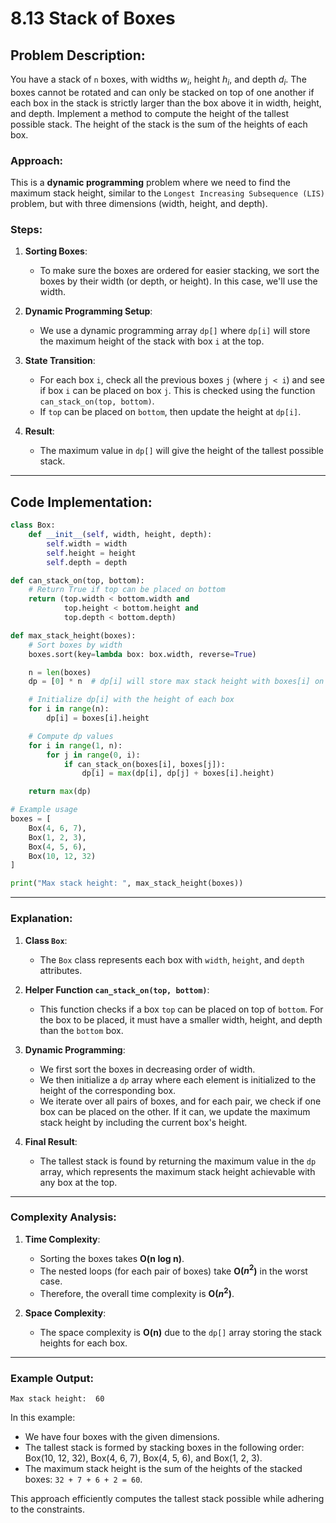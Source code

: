 # 8.13 Stack of Boxes

## Problem Description:
You have a stack of `n` boxes, with widths $`w_i`$, height $`h_i`$, and depth $`d_i`$. The boxes cannot be rotated and can only
be stacked on top of one another if each box in the stack is strictly larger than the box above it in width,
height, and depth. Implement a method to compute the height of the tallest possible stack. The height of the
stack is the sum of the heights of each box.

### Approach:

This is a **dynamic programming** problem where we need to find the maximum stack height, similar to the `Longest Increasing Subsequence (LIS)` problem, but with three dimensions (width, height, and depth).

### Steps:

1. **Sorting Boxes**:
   - To make sure the boxes are ordered for easier stacking, we sort the boxes by their width (or depth, or height). In this case, we'll use the width.
   
2. **Dynamic Programming Setup**:
   - We use a dynamic programming array `dp[]` where `dp[i]` will store the maximum height of the stack with box `i` at the top.
   
3. **State Transition**:
   - For each box `i`, check all the previous boxes `j` (where `j < i`) and see if box `i` can be placed on box `j`. This is checked using the function `can_stack_on(top, bottom)`.
   - If `top` can be placed on `bottom`, then update the height at `dp[i]`.

4. **Result**:
   - The maximum value in `dp[]` will give the height of the tallest possible stack.

---

## Code Implementation:

```python
class Box:
    def __init__(self, width, height, depth):
        self.width = width
        self.height = height
        self.depth = depth

def can_stack_on(top, bottom):
    # Return True if top can be placed on bottom
    return (top.width < bottom.width and
            top.height < bottom.height and
            top.depth < bottom.depth)

def max_stack_height(boxes):
    # Sort boxes by width
    boxes.sort(key=lambda box: box.width, reverse=True)

    n = len(boxes)
    dp = [0] * n  # dp[i] will store max stack height with boxes[i] on top

    # Initialize dp[i] with the height of each box
    for i in range(n):
        dp[i] = boxes[i].height

    # Compute dp values
    for i in range(1, n):
        for j in range(0, i):
            if can_stack_on(boxes[i], boxes[j]):
                dp[i] = max(dp[i], dp[j] + boxes[i].height)

    return max(dp)

# Example usage
boxes = [
    Box(4, 6, 7),
    Box(1, 2, 3),
    Box(4, 5, 6),
    Box(10, 12, 32)
]

print("Max stack height: ", max_stack_height(boxes))
```

---

### Explanation:

1. **Class `Box`**:
   - The `Box` class represents each box with `width`, `height`, and `depth` attributes.

2. **Helper Function `can_stack_on(top, bottom)`**:
   - This function checks if a box `top` can be placed on top of `bottom`. For the box to be placed, it must have a smaller width, height, and depth than the `bottom` box.

3. **Dynamic Programming**:
   - We first sort the boxes in decreasing order of width.
   - We then initialize a `dp` array where each element is initialized to the height of the corresponding box.
   - We iterate over all pairs of boxes, and for each pair, we check if one box can be placed on the other. If it can, we update the maximum stack height by including the current box's height.

4. **Final Result**:
   - The tallest stack is found by returning the maximum value in the `dp` array, which represents the maximum stack height achievable with any box at the top.

---

### Complexity Analysis:

1. **Time Complexity**:
   - Sorting the boxes takes **O(n log n)**.
   - The nested loops (for each pair of boxes) take **O($`n^2`$)** in the worst case.
   - Therefore, the overall time complexity is **O($`n^2`$)**.

2. **Space Complexity**:
   - The space complexity is **O(n)** due to the `dp[]` array storing the stack heights for each box.

---

### Example Output:

```
Max stack height:  60
```

In this example:
- We have four boxes with the given dimensions.
- The tallest stack is formed by stacking boxes in the following order: Box(10, 12, 32), Box(4, 6, 7), Box(4, 5, 6), and Box(1, 2, 3).
- The maximum stack height is the sum of the heights of the stacked boxes: `32 + 7 + 6 + 2 = 60`.

This approach efficiently computes the tallest stack possible while adhering to the constraints.
